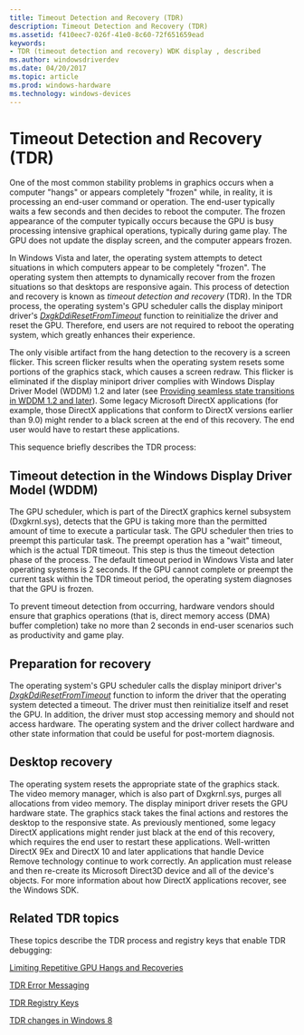 ```yaml
---
title: Timeout Detection and Recovery (TDR)
description: Timeout Detection and Recovery (TDR)
ms.assetid: f410eec7-026f-41e0-8c60-72f651659ead
keywords:
- TDR (timeout detection and recovery) WDK display , described
ms.author: windowsdriverdev
ms.date: 04/20/2017
ms.topic: article
ms.prod: windows-hardware
ms.technology: windows-devices
---
```


# Timeout Detection and Recovery (TDR)


One of the most common stability problems in graphics occurs when a computer "hangs" or appears completely "frozen" while, in reality, it is processing an end-user command or operation. The end-user typically waits a few seconds and then decides to reboot the computer. The frozen appearance of the computer typically occurs because the GPU is busy processing intensive graphical operations, typically during game play. The GPU does not update the display screen, and the computer appears frozen.

In Windows Vista and later, the operating system attempts to detect situations in which computers appear to be completely "frozen". The operating system then attempts to dynamically recover from the frozen situations so that desktops are responsive again. This process of detection and recovery is known as *timeout detection and recovery* (TDR). In the TDR process, the operating system's GPU scheduler calls the display miniport driver's [*DxgkDdiResetFromTimeout*](https://msdn.microsoft.com/library/windows/hardware/ff559815) function to reinitialize the driver and reset the GPU. Therefore, end users are not required to reboot the operating system, which greatly enhances their experience.

The only visible artifact from the hang detection to the recovery is a screen flicker. This screen flicker results when the operating system resets some portions of the graphics stack, which causes a screen redraw. This flicker is eliminated if the display miniport driver complies with Windows Display Driver Model (WDDM) 1.2 and later (see [Providing seamless state transitions in WDDM 1.2 and later](seamless-state-transitions-in-wddm-1-2-and-later.md)). Some legacy Microsoft DirectX applications (for example, those DirectX applications that conform to DirectX versions earlier than 9.0) might render to a black screen at the end of this recovery. The end user would have to restart these applications.

This sequence briefly describes the TDR process:

## <span id="Timeout_detection_in_the_Windows_Display_Driver_Model__WDDM_"></span><span id="timeout_detection_in_the_windows_display_driver_model__wddm_"></span><span id="TIMEOUT_DETECTION_IN_THE_WINDOWS_DISPLAY_DRIVER_MODEL__WDDM_"></span>Timeout detection in the Windows Display Driver Model (WDDM)


The GPU scheduler, which is part of the DirectX graphics kernel subsystem (Dxgkrnl.sys), detects that the GPU is taking more than the permitted amount of time to execute a particular task. The GPU scheduler then tries to preempt this particular task. The preempt operation has a "wait" timeout, which is the actual TDR timeout. This step is thus the timeout detection phase of the process. The default timeout period in Windows Vista and later operating systems is 2 seconds. If the GPU cannot complete or preempt the current task within the TDR timeout period, the operating system diagnoses that the GPU is frozen.

To prevent timeout detection from occurring, hardware vendors should ensure that graphics operations (that is, direct memory access (DMA) buffer completion) take no more than 2 seconds in end-user scenarios such as productivity and game play.

## <span id="Preparation_for_recovery"></span><span id="preparation_for_recovery"></span><span id="PREPARATION_FOR_RECOVERY"></span>Preparation for recovery


The operating system's GPU scheduler calls the display miniport driver's [*DxgkDdiResetFromTimeout*](https://msdn.microsoft.com/library/windows/hardware/ff559815) function to inform the driver that the operating system detected a timeout. The driver must then reinitialize itself and reset the GPU. In addition, the driver must stop accessing memory and should not access hardware. The operating system and the driver collect hardware and other state information that could be useful for post-mortem diagnosis.

## <span id="Desktop_recovery"></span><span id="desktop_recovery"></span><span id="DESKTOP_RECOVERY"></span>Desktop recovery


The operating system resets the appropriate state of the graphics stack. The video memory manager, which is also part of Dxgkrnl.sys, purges all allocations from video memory. The display miniport driver resets the GPU hardware state. The graphics stack takes the final actions and restores the desktop to the responsive state. As previously mentioned, some legacy DirectX applications might render just black at the end of this recovery, which requires the end user to restart these applications. Well-written DirectX 9Ex and DirectX 10 and later applications that handle Device Remove technology continue to work correctly. An application must release and then re-create its Microsoft Direct3D device and all of the device's objects. For more information about how DirectX applications recover, see the Windows SDK.

## <span id="Related_TDR_topics"></span><span id="related_tdr_topics"></span><span id="RELATED_TDR_TOPICS"></span>Related TDR topics


These topics describe the TDR process and registry keys that enable TDR debugging:

[Limiting Repetitive GPU Hangs and Recoveries](limiting-repetitive-gpu-hangs-and-recoveries.md)

[TDR Error Messaging](tdr-error-messaging.md)

[TDR Registry Keys](tdr-registry-keys.md)

[TDR changes in Windows 8](tdr-changes-in-windows-8.md)

 

 





